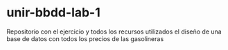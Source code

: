 # unir-bbdd-lab-1
Repositorio con el ejercicio y todos los recursos utilizados el diseño de una base de datos con todos los precios de las gasolineras
